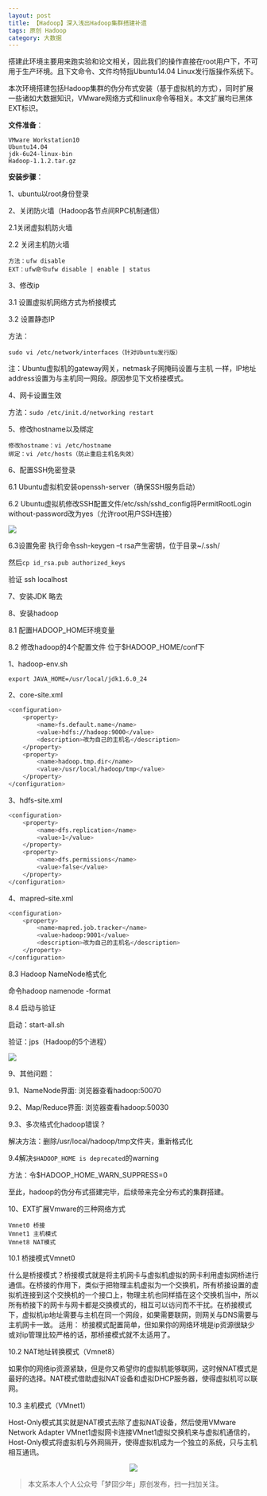 ```yaml
---
layout: post
title: 【Hadoop】深入浅出Hadoop集群搭建补遗
tags: 原创 Hadoop
category: 大数据
---	
```


搭建此环境主要用来跑实验和论文相关，因此我们的操作直接在root用户下，不可用于生产环境。且下文命令、文件均特指Ubuntu14.04 Linux发行版操作系统下。

本次环境搭建包括Hadoop集群的伪分布式安装（基于虚拟机的方式），同时扩展一些诸如大数据知识，VMware网络方式和linux命令等相关。本文扩展均已黑体EXT标识。

**文件准备**：

```
VMware Workstation10
Ubuntu14.04
jdk-6u24-linux-bin
Hadoop-1.1.2.tar.gz
```

**安装步骤**：

1、ubuntu以root身份登录

2、关闭防火墙（Hadoop各节点间RPC机制通信）

2.1关闭虚拟机防火墙

2.2 关闭主机防火墙

```
方法：ufw disable 
EXT：ufw命令ufw disable | enable | status
```

3、修改ip

3.1 设置虚拟机网络方式为桥接模式

3.2 设置静态IP

方法：

```sudo vi /etc/network/interfaces（针对Ubuntu发行版）```

注：Ubuntu虚拟机的gateway网关，netmask子网掩码设置与主机
一样，IP地址address设置为与主机同一网段。原因参见下文桥接模式。

4、网卡设置生效

方法：```sudo /etc/init.d/networking restart```

5、修改hostname以及绑定

```
修改hostname：vi /etc/hostname
绑定：vi /etc/hosts（防止重启主机名失效）
```

6、配置SSH免密登录

6.1 Ubuntu虚拟机安装openssh-server（确保SSH服务启动）

6.2 Ubuntu虚拟机修改SSH配置文件/etc/ssh/sshd_config将PermitRootLogin without-password改为yes（允许root用户SSH连接）

![](http://taoxiaoran.top/assets/img/blogimg/shaonian2.png)
    
6.3设置免密
执行命令ssh-keygen –t rsa产生密钥，位于目录~/.ssh/

然后```cp id_rsa.pub authorized_keys```

验证 ssh localhost

7、安装JDK
略去

8、安装hadoop

8.1 配置HADOOP_HOME环境变量

8.2 修改hadoop的4个配置文件 位于$HADOOP_HOME/conf下
		
1、hadoop-env.sh

```export JAVA_HOME=/usr/local/jdk1.6.0_24```

2、core-site.xml

```sh
<configuration>
    <property>
        <name>fs.default.name</name>
        <value>hdfs://hadoop:9000</value>
   		<description>改为自己的主机名</description>
    </property>
    <property>
        <name>hadoop.tmp.dir</name>
        <value>/usr/local/hadoop/tmp</value>
    </property>
</configuration>
```

3、hdfs-site.xml

```sh
<configuration>
    <property>
        <name>dfs.replication</name>
       	<value>1</value>
    </property>
    <property>
        <name>dfs.permissions</name>
        <value>false</value>
    </property>
</configuration>
```

4、mapred-site.xml

```sh
<configuration>
    <property>
        <name>mapred.job.tracker</name>
        <value>hadoop:9001</value>
		<description>改为自己的主机名</description>
    </property>
</configuration>
```

8.3 Hadoop NameNode格式化

命令hadoop namenode -format

8.4 启动与验证

启动：start-all.sh 

验证：jps（Hadoop的5个进程）

![](http://taoxiaoran.top/assets/img/blogimg/shaonian1.png)

9、其他问题：

9.1、NameNode界面: 浏览器查看hadoop:50070

9.2、Map/Reduce界面: 浏览器查看hadoop:50030

9.3、多次格式化hadoop错误？

解决方法：删除/usr/local/hadoop/tmp文件夹，重新格式化

9.4解决```$HADOOP_HOME is deprecated```的warning

方法：令$HADOOP_HOME_WARN_SUPPRESS=0

至此，hadoop的伪分布式搭建完毕，后续带来完全分布式的集群搭建。

10、EXT扩展Vmware的三种网络方式

```
Vmnet0 桥接
Vmnet1 主机模式
Vmnet8 NAT模式
```

10.1 桥接模式Vmnet0

什么是桥接模式？桥接模式就是将主机网卡与虚拟机虚拟的网卡利用虚拟网桥进行通信。在桥接的作用下，类似于把物理主机虚拟为一个交换机，所有桥接设置的虚拟机连接到这个交换机的一个接口上，物理主机也同样插在这个交换机当中，所以所有桥接下的网卡与网卡都是交换模式的，相互可以访问而不干扰。在桥接模式下，虚拟机ip地址需要与主机在同一个网段，如果需要联网，则网关与DNS需要与主机网卡一致。
适用： 桥接模式配置简单，但如果你的网络环境是ip资源很缺少或对ip管理比较严格的话，那桥接模式就不太适用了。

10.2 NAT地址转换模式（Vmnet8）

如果你的网络ip资源紧缺，但是你又希望你的虚拟机能够联网，这时候NAT模式是最好的选择。NAT模式借助虚拟NAT设备和虚拟DHCP服务器，使得虚拟机可以联网。

10.3 主机模式（VMnet1）

Host-Only模式其实就是NAT模式去除了虚拟NAT设备，然后使用VMware Network Adapter VMnet1虚拟网卡连接VMnet1虚拟交换机来与虚拟机通信的，Host-Only模式将虚拟机与外网隔开，使得虚拟机成为一个独立的系统，只与主机相互通讯。

<div align="center">
<img src="http://rann.cc/assets/img/qrcode-horizon1.png"/>
</div>

> 本文系本人个人公众号「梦回少年」原创发布，扫一扫加关注。